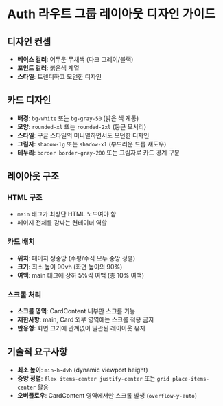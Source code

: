 # Auth 라우트 그룹 레이아웃 디자인 가이드

## 디자인 컨셉

- **베이스 컬러**: 어두운 무채색 (다크 그레이/블랙)
- **포인트 컬러**: 붉은색 계열
- **스타일**: 트렌디하고 모던한 디자인

## 카드 디자인

- **배경**: `bg-white` 또는 `bg-gray-50` (밝은 색 계통)
- **모양**: `rounded-xl` 또는 `rounded-2xl` (둥근 모서리)
- **스타일**: 구글 스타일의 미니멀하면서도 모던한 디자인
- **그림자**: `shadow-lg` 또는 `shadow-xl` (부드러운 드롭 섀도우)
- **테두리**: `border border-gray-200` 또는 그림자로 카드 경계 구분

## 레이아웃 구조

### HTML 구조

- `main` 태그가 최상단 HTML 노드여야 함
- 페이지 전체를 감싸는 컨테이너 역할

### 카드 배치

- **위치**: 페이지 정중앙 (수평/수직 모두 중앙 정렬)
- **크기**: 최소 높이 90vh (화면 높이의 90%)
- **여백**: main 태그에 상하 5%씩 여백 (총 10% 여백)

### 스크롤 처리

- **스크롤 영역**: CardContent 내부만 스크롤 가능
- **제한사항**: main, Card 외부 영역에는 스크롤 적용 금지
- **반응형**: 화면 크기에 관계없이 일관된 레이아웃 유지

## 기술적 요구사항

- **최소 높이**: `min-h-dvh` (dynamic viewport height)
- **중앙 정렬**: `flex items-center justify-center` 또는 `grid place-items-center` 활용
- **오버플로우**: CardContent 영역에서만 스크롤 발생 (`overflow-y-auto`)
